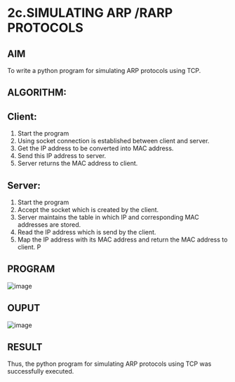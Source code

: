 # 2c.SIMULATING ARP /RARP PROTOCOLS
## AIM
To write a python program for simulating ARP protocols using TCP.
## ALGORITHM:
## Client:
1. Start the program
2. Using socket connection is established between client and server.
3. Get the IP address to be converted into MAC address.
4. Send this IP address to server.
5. Server returns the MAC address to client.
## Server:
1. Start the program
2. Accept the socket which is created by the client.
3. Server maintains the table in which IP and corresponding MAC addresses are
stored.
4. Read the IP address which is send by the client.
5. Map the IP address with its MAC address and return the MAC address to client.
P
## PROGRAM
![image](https://github.com/user-attachments/assets/e777a92c-89fc-4d44-bcb6-78e9ccacb266)

## OUPUT
![image](https://github.com/user-attachments/assets/36d11ba4-ec58-4aab-a4d0-afbf41e6ec2b)

## RESULT
Thus, the python program for simulating ARP protocols using TCP was successfully 
executed.
